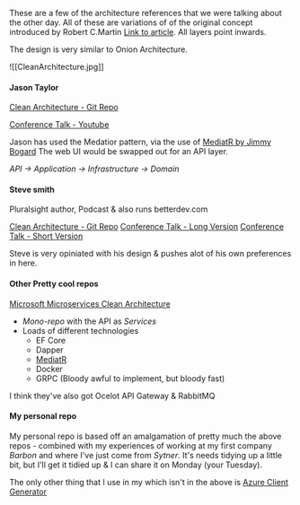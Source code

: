 These are a few of the architecture references that we were talking about the other day. All of these are variations of of the original concept introduced by Robert C.Martin [Link to article](https://blog.cleancoder.com/uncle-bob/2012/08/13/the-clean-architecture.html). All layers point inwards.

The design is very similar to Onion Architecture.


![[CleanArchitecture.jpg]]


#### Jason Taylor
[Clean Architecture - Git Repo](https://github.com/jasontaylordev/CleanArchitecture)

[Conference Talk -  Youtube](https://www.youtube.com/watch?v=dK4Yb6-LxAk)

Jason has used the Medatior pattern, via the use of [MediatR by Jimmy Bogard](https://github.com/jbogard/MediatR) 
The web UI would be swapped out for an API layer.

_API -> Application -> Infrastructure -> Domain_


#### Steve smith
Pluralsight author, Podcast & also runs betterdev.com

[Clean Architecture - Git Repo](https://github.com/microsoft/dotnet-podcasts)
[Conference Talk - Long Version](https://www.youtube.com/watch?v=joNTQy-KXiU)
[Conference Talk - Short Version](https://www.youtube.com/watch?v=lkmvnjypENw)

Steve is very opiniated with his design & pushes alot of his own preferences in here.


#### Other Pretty cool repos
[Microsoft Microservices Clean Architecture](https://github.com/dotnet-architecture/eShopOnContainers)
- _Mono-repo_ with the API as _Services_
- Loads of different technologies
	- EF Core
	- Dapper
	- [MediatR](https://github.com/jbogard/MediatR)
	- Docker
	- GRPC (Bloody awful to implement, but bloody fast)

I think they've also got Ocelot API Gateway & RabbitMQ

#### My personal repo
My personal repo is based off an amalgamation of pretty much the above repos - combined with my experiences of working at my first company _Barbon_ and where I've just come from _Sytner_. It's needs tidying up a little bit, but I'll get it tidied up & I can share it on Monday (your Tuesday).

The only other thing that I use in my which isn't in the above is [Azure Client Generator](https://github.com/Azure/autorest) 
